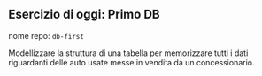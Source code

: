 ## Esercizio di oggi: Primo DB

nome repo: `db-first`

Modellizzare la struttura di una tabella per memorizzare tutti i dati riguardanti delle auto usate messe in vendita da un concessionario.